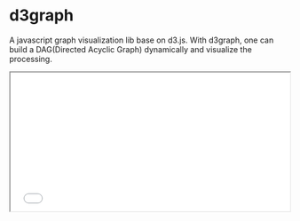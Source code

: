# d3graph

A javascript graph visualization lib base on d3.js. With d3graph, one can build a DAG(Directed Acyclic Graph) dynamically and visualize the processing.
<iframe src="demo.html" width="100%" height="250"></iframe>
